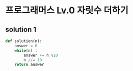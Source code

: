# 프로그래머스 Lv.0 자릿수 더하기

## solution 1

```python
def solution(n):
    answer = 0
    while(n) :
        answer += n %10
        n //= 10
    return answer
```